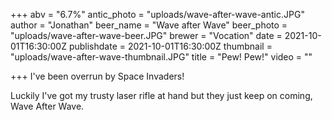 +++
abv = "6.7%"
antic_photo = "uploads/wave-after-wave-antic.JPG"
author = "Jonathan"
beer_name = "Wave after Wave"
beer_photo = "uploads/wave-after-wave-beer.JPG"
brewer = "Vocation"
date = 2021-10-01T16:30:00Z
publishdate = 2021-10-01T16:30:00Z
thumbnail = "uploads/wave-after-wave-thumbnail.JPG"
title = "Pew! Pew!"
video = ""

+++
I've been overrun by Space Invaders! 

Luckily I've got my trusty laser rifle at hand but they just keep on coming, Wave After Wave.